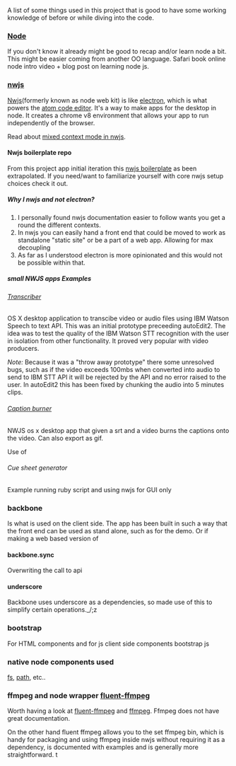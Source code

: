 

A list of some things used in this project that is good to have some working knowledge of before or while diving into the code.

### [Node][node] 
If you don't know it already might be good to recap and/or learn node a bit.
This might be easier coming from another OO language.
Safari book online node intro video + blog post on learning node js.

### [nwjs][nwjs] 
[Nwjs][nwjs](formerly known as node web kit) is like [electron][electron], which is what powers the [atom code editor][atom].
It's a way to make apps for the desktop in node. It creates a chrome v8 environment that allows your app to run independently of the browser.

Read about [mixed context mode in nwjs][nwjscontexts].

#### Nwjs boilerplate repo 
From this project app initial iteration this [nwjs boilerplate][nwjsboilerplate] as been extrapolated.
If you need/want to familiarize  yourself with core nwjs setup choices check it out. 

##### Why I nwjs and not electron?
1. I personally found nwjs documentation easier to follow wants you get a round the different contexts.
2. In nwjs you can easily hand a front end that could be moved to work as standalone "static site" or be a part of a web app. Allowing for max decoupling 
3. As far as I  understood electron is more opinionated and this would not be possible within that.

##### small NWJS apps Examples

###### [Transcriber][transcriber]
OS X desktop application to transcibe video or audio files using IBM Watson Speech to text API. This was an initial prototype preceeding autoEdit2. The idea was to test the quality of the IBM Watson STT recognition with the user in isolation from other functionality. It proved very popular with video producers.     

*Note:* Because it was a "throw away prototype" there some unresolved bugs, such as if the video exceeds 100mbs when converted into audio to send to IBM STT API it will be rejected by the API and no error raised to the user. 
In autoEdit2 this has been fixed by chunking the audio into 5 minutes clips.


###### [Caption burner][captions_burner] 
NWJS os x desktop app that given a srt and a video burns the captions onto the video. Can also export as gif.

Use of 


###### Cue sheet generator 
Example running ruby script and using nwjs for GUI only 


### backbone 
Is what is used on the client side.
The app has been built in such a way that the front end can be used as stand alone, such as for the demo. Or if making a web based version of 

#### backbone.sync 
Overwriting the call to api

#### underscore 
Backbone uses underscore as a dependencies, so made use of this to simplify certain operations._/;z 


### bootstrap 
For HTML components and for js client side components bootstrap js 

### native node components used

[fs](https://nodejs.org/api/fs.html), [path](https://nodejs.org/api/path.html), etc..

### ffmpeg and node wrapper [fluent-ffmpeg][fluent_ffmpeg]

Worth having a look at [fluent-ffmpeg][fluent_ffmpeg] and [ffmpeg][ffmpeg]. 
Ffmpeg does not have great documentation. 

<!-- I've put togethere a tutorial with some of the basic ffmpeg comands. 
[][link to ffmpeg tutorial, draft in notes folder] -->

On the other hand fluent ffmpeg allows you to the set ffmpeg bin, which is handy for packaging and using ffmpeg inside nwjs without requiring it as a dependency, is documented with examples and is generally more straightforward. t


[node]:https://nodejs.org/en/about/
[nwjs]:http://docs.nwjs.io/en/latest/For%20Users/Getting%20Started/
[electron]:http://electron.atom.io/
[atom]:https://atom.io/
[nwjscontexts]:http://docs.nwjs.io/en/latest/For%20Users/Advanced/JavaScript%20Contexts%20in%20NW.js/
[nwjsboilerplate]:https://github.com/pietrop/nwjs_boilerplate
[transcriber]:https://voxmedia.github.io/Transcriber/
[captions_burner]:https://voxmedia.github.io/captions_burner/
[fluent_ffmpeg]: https://github.com/fluent-ffmpeg/node-fluent-ffmpeg
[ffmpeg]:https://www.ffmpeg.org/